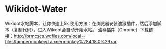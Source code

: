 # Wikidot-Water
Wikidot水帖脚本，让你快速上5k
使用方法：在浏览器安装油猴插件，然后添加脚本（复制代码），进入Wikidot会自动开始水帖。
油猴插件（Chrome）下载链接：http://brmcscs.wdfiles.com/local--files/tampermonkey/Tampermonkey%284.18.0%29.rar
